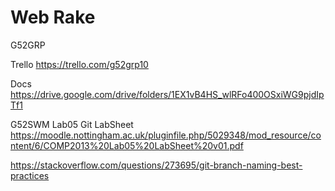 # Web Rake

G52GRP

Trello https://trello.com/g52grp10

Docs https://drive.google.com/drive/folders/1EX1vB4HS_wlRFo400OSxiWG9pjdIpTf1

G52SWM Lab05 Git LabSheet
https://moodle.nottingham.ac.uk/pluginfile.php/5029348/mod_resource/content/6/COMP2013%20Lab05%20LabSheet%20v01.pdf

https://stackoverflow.com/questions/273695/git-branch-naming-best-practices

